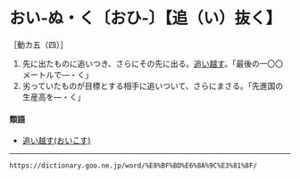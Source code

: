 # おい‐ぬ・く〔おひ‐〕【追（い）抜く】

［動カ五（四）］

1. 先に出たものに追いつき、さらにその先に出る。[追い越す](おいこす（追い越す）)。「最後の一〇〇メートルで―・く」
2. 劣っていたものが目標とする相手に追いついて、さらにまさる。「先進国の生産高を―・く」
    

#### 類語

-   [追い越す(おいこす)](https://dictionary.goo.ne.jp/word/%E8%BF%BD%E8%B6%8A%E3%81%99/#jn-27142)

---
`https://dictionary.goo.ne.jp/word/%E8%BF%BD%E6%8A%9C%E3%81%8F/`